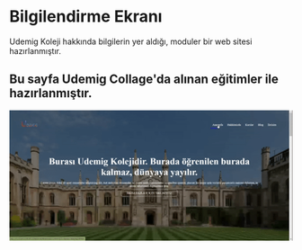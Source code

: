 <h1> Bilgilendirme Ekranı </h1>

Udemig Koleji hakkında bilgilerin yer aldığı, moduler bir web sitesi hazırlanmıştır.

<h2> Bu sayfa Udemig Collage'da alınan eğitimler ile hazırlanmıştır. </h2>

![](udemig.gif)
